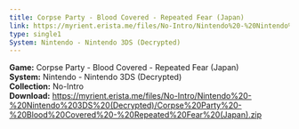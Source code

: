 ```yaml
---
title: Corpse Party - Blood Covered - Repeated Fear (Japan)
link: https://myrient.erista.me/files/No-Intro/Nintendo%20-%20Nintendo%203DS%20(Decrypted)/Corpse%20Party%20-%20Blood%20Covered%20-%20Repeated%20Fear%20(Japan).zip
type: single1
System: Nintendo - Nintendo 3DS (Decrypted)
---
```

<b>Game:</b> Corpse Party - Blood Covered - Repeated Fear (Japan)<br>
<b>System:</b> Nintendo - Nintendo 3DS (Decrypted)<br>
<b>Collection:</b> No-Intro<br>
<b>Download:</b> https://myrient.erista.me/files/No-Intro/Nintendo%20-%20Nintendo%203DS%20(Decrypted)/Corpse%20Party%20-%20Blood%20Covered%20-%20Repeated%20Fear%20(Japan).zip